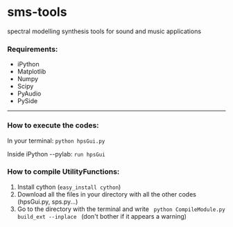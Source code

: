 sms-tools
=========

spectral modelling synthesis tools for sound and music applications

<h3>Requirements:</h3>
<ul>
<li>iPython</li>
<li>Matplotlib</li>
<li>Numpy</li>
<li>Scipy</li>
<li>PyAudio</li>
<li>PySide</li>
</ul>

<hr>

<h3>How to execute the codes:</h3>

<p> In your terminal: <code>python hpsGui.py</code> </p>
<p> Inside iPython --pylab: <code>run hpsGui</code> </p>

<h3>How to compile UtilityFunctions:</h3>

<ol>
<li>Install cython (<code>easy_install cython</code>) </li>
<li>Download all the files in your directory with all the other codes (hpsGui.py, sps.py...) </li>
<li>Go to the directory with the terminal and write <code> python CompileModule.py build_ext --inplace </code> (don't bother if it appears a warning) </li>

</ol>





